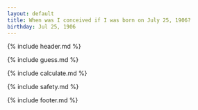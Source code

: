 ```yaml
---
layout: default
title: When was I conceived if I was born on July 25, 1906?
birthday: Jul 25, 1906
---
```


{% include header.md %}

{% include guess.md %}

{% include calculate.md %}

{% include safety.md %}

{% include footer.md %}



